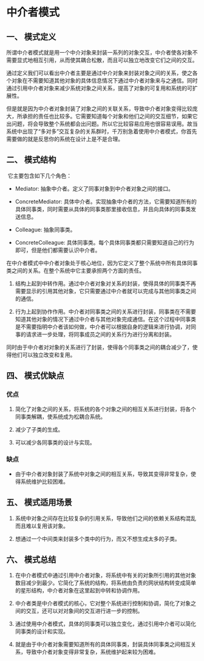 # 中介者模式

## 一、 模式定义
​ 所谓中介者模式就是用一个中介对象来封装一系列的对象交互，中介者使各对象不需要显式地相互引用，从而使其耦合松散，而且可以独立地改变它们之间的交互。

​ 通过定义我们可以看出中介者主要是通过中介对象来封装对象之间的关系，使之各个对象在不需要知道其他对象的具体信息情况下通过中介者对象来与之通信。同时通过引用中介者对象来减少系统对象之间关系，提高了对象的可复用和系统的可扩展性。

​ 但是就是因为中介者对象封装了对象之间的关联关系，导致中介者对象变得比较庞大，所承担的责任也比较多。它需要知道每个对象和他们之间的交互细节，如果它出问题，将会导致整个系统都会出问题。所以它比较容易应用也很容易误用。故当系统中出现了“多对多”交互复杂的关系群时，千万别急着使用中介者模式，你首先需要做的就是反思你的系统在设计上是不是合理。

## 二、 模式结构

​ 它主要包含如下几个角色：

* Mediator: 抽象中介者。定义了同事对象到中介者对象之间的接口。

* ConcreteMediator: 具体中介者。实现抽象中介者的方法，它需要知道所有的具体同事类，同时需要从具体的同事类那里接收信息，并且向具体的同事类发送信息。

* Colleague: 抽象同事类。

* ConcreteColleague: 具体同事类。每个具体同事类都只需要知道自己的行为即可，但是他们都需要认识中介者。

在中介者模式中中介者对象处于核心地位，因为它定义了整个系统中所有具体同事类之间的关系。在整个系统中它主要承担两个方面的责任。

1. 结构上起到中转作用。通过中介者对象对关系的封装，使得具体的同事类不再需要显示的引用其他对象，它只需要通过中介者就可以完成与其他同事类之间的通信。

2. 行为上起到协作作用。中介者对同事类之间的关系进行封装，同事类在不需要知道其他对象的情况下通过中介者与其他对象完成通信。在这个过程中同事类是不需要指明中介者该如何做，中介者可以根据自身的逻辑来进行协调，对同事的请求进一步处理，将同事成员之间的关系行为进行分离和封装。

​ 同时由于中介者对对象的关系进行了封装，使得各个同事类之间的耦合减少了，使得他们可以独立改变和复用。

## 四、 模式优缺点
### 优点
1. 简化了对象之间的关系，将系统的各个对象之间的相互关系进行封装，将各个同事类解耦，使系统成为松耦合系统。

2. 减少了子类的生成。

3. 可以减少各同事类的设计与实现。

### 缺点
* 由于中介者对象封装了系统中对象之间的相互关系，导致其变得非常复杂，使得系统维护比较困难。

## 五、 模式适用场景
1.  系统中对象之间存在比较复杂的引用关系，导致他们之间的依赖关系结构混乱而且难以复用该对象。

2. 想通过一个中间类来封装多个类中的行为，而又不想生成太多的子类。

## 六、 模式总结
1. 在中介者模式中通过引用中介者对象，将系统中有关的对象所引用的其他对象数目减少到最少。它简化了系统的结构，将系统由负责的网状结构转变成简单的星形结构，中介者对象在这里起到中转和协调作用。

2.  中介者类是中介者模式的核心，它对整个系统进行控制和协调，简化了对象之间的交互，还可以对对象间的交互进行进一步的控制。

3. 通过使用中介者模式，具体的同事类可以独立变化，通过引用中介者可以简化同事类的设计和实现。

4. 就是由于中介者对象需要知道所有的具体同事类，封装具体同事类之间相互关系，导致中介者对象变得非常复杂，系统维护起来较为困难。
